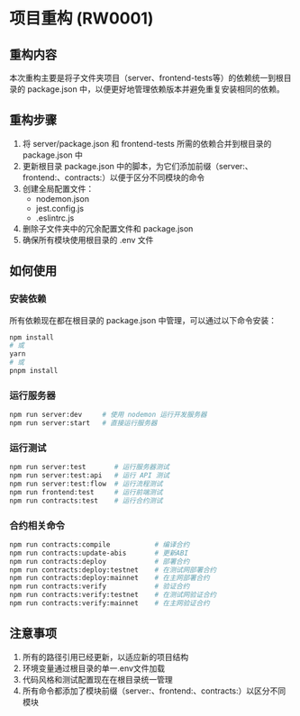 # 项目重构 (RW0001)

## 重构内容

本次重构主要是将子文件夹项目（server、frontend-tests等）的依赖统一到根目录的 package.json 中，以便更好地管理依赖版本并避免重复安装相同的依赖。

## 重构步骤

1. 将 server/package.json 和 frontend-tests 所需的依赖合并到根目录的 package.json 中
2. 更新根目录 package.json 中的脚本，为它们添加前缀（server:、frontend:、contracts:）以便于区分不同模块的命令
3. 创建全局配置文件：
   - nodemon.json
   - jest.config.js
   - .eslintrc.js
4. 删除子文件夹中的冗余配置文件和 package.json
5. 确保所有模块使用根目录的 .env 文件

## 如何使用

### 安装依赖

所有依赖现在都在根目录的 package.json 中管理，可以通过以下命令安装：

```bash
npm install
# 或
yarn
# 或
pnpm install
```

### 运行服务器

```bash
npm run server:dev     # 使用 nodemon 运行开发服务器
npm run server:start   # 直接运行服务器
```

### 运行测试

```bash
npm run server:test       # 运行服务器测试
npm run server:test:api   # 运行 API 测试
npm run server:test:flow  # 运行流程测试
npm run frontend:test     # 运行前端测试
npm run contracts:test    # 运行合约测试
```

### 合约相关命令

```bash
npm run contracts:compile           # 编译合约
npm run contracts:update-abis       # 更新ABI
npm run contracts:deploy            # 部署合约
npm run contracts:deploy:testnet    # 在测试网部署合约
npm run contracts:deploy:mainnet    # 在主网部署合约
npm run contracts:verify            # 验证合约
npm run contracts:verify:testnet    # 在测试网验证合约
npm run contracts:verify:mainnet    # 在主网验证合约
```

## 注意事项

1. 所有的路径引用已经更新，以适应新的项目结构
2. 环境变量通过根目录的单一.env文件加载
3. 代码风格和测试配置现在在根目录统一管理
4. 所有命令都添加了模块前缀（server:、frontend:、contracts:）以区分不同模块 
